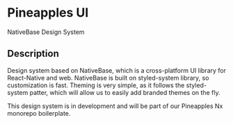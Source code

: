 # Pineapples UI
NativeBase Design System

## Description
Design system based on NativeBase, which is a cross-platform UI library for React-Native and web.  NativeBase is built on styled-system library, so customization is fast.  Theming is very simple, as it follows the styled-system patter, which will allow us to easily add branded themes on the fly.

This design system is in development and will be part of our Pineapples Nx monorepo boilerplate. 
